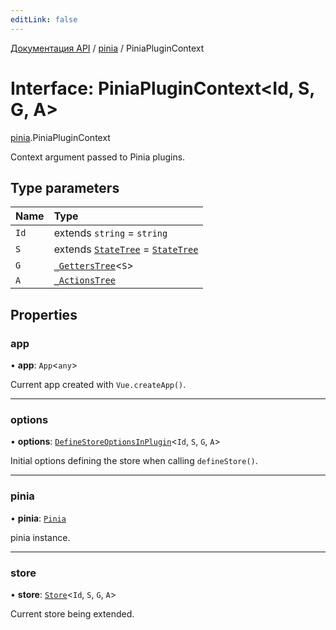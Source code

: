 ```yaml
---
editLink: false
---
```


[Документация API](../index.md) / [pinia](../modules/pinia.md) / PiniaPluginContext

# Interface: PiniaPluginContext<Id, S, G, A\>

[pinia](../modules/pinia.md).PiniaPluginContext

Context argument passed to Pinia plugins.

## Type parameters

| Name | Type |
| :------ | :------ |
| `Id` | extends `string` = `string` |
| `S` | extends [`StateTree`](../modules/pinia.md#StateTree) = [`StateTree`](../modules/pinia.md#StateTree) |
| `G` | [`_GettersTree`](../modules/pinia.md#_GettersTree)<`S`\> |
| `A` | [`_ActionsTree`](../modules/pinia.md#_ActionsTree) |

## Properties

### app

• **app**: `App`<`any`\>

Current app created with `Vue.createApp()`.

___

### options

• **options**: [`DefineStoreOptionsInPlugin`](pinia.DefineStoreOptionsInPlugin.md)<`Id`, `S`, `G`, `A`\>

Initial options defining the store when calling `defineStore()`.

___

### pinia

• **pinia**: [`Pinia`](pinia.Pinia.md)

pinia instance.

___

### store

• **store**: [`Store`](../modules/pinia.md#Store)<`Id`, `S`, `G`, `A`\>

Current store being extended.
